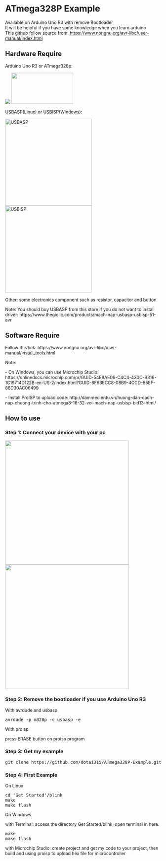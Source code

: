# ATmega328P Example
Available on Arduino Uno R3 with remove Bootloader<br>
It will be helpful if you have some knowledge when you learn arduino<br>
This github follow source from: https://www.nongnu.org/avr-libc/user-manual/index.html<br>
<h2>Hardware Require</h2> 
<p>Arduino Uno R3 or ATmega328p: </p>
<image src="https://user-images.githubusercontent.com/57071897/148582058-d443161d-9481-4522-ab04-517b8eb7c90c.png"></image>
<image src="https://user-images.githubusercontent.com/57071897/148582500-7c719e9b-8544-4b46-be01-e9a1601a2e57.png" style="width:200px;height:100px;"></image>
<p>USBASP(Linux) or USBISP(Windows): </p>
<image src="https://user-images.githubusercontent.com/57071897/148583019-d1d4e368-7819-4b78-a927-c2d1f8d30ca5.png" alt="USBASP" style="width:280px;height:280px;"></image>
<image src="https://user-images.githubusercontent.com/57071897/148583232-69079cbd-05e0-4d0c-909e-1fd013647228.png" alt="USBISP" style="width:280px;height:280px;"></image>
<p>Other: some electronics component such as resistor, capacitor and button</pr> 
<p>Note: You should buy USBASP from this store if you do not want to install driver: https://www.thegioiic.com/products/mach-nap-usbasp-usbisp-51-avr</p>
<h2>Software Require</h2> 
Follow this link: https://www.nongnu.org/avr-libc/user-manual/install_tools.html
<p>Note:</p>
<p> - On Windows, you can use Microchip Studio: https://onlinedocs.microchip.com/pr/GUID-54E8AE06-C4C4-430C-B316-1C19714D122B-en-US-2/index.html?GUID-8F63ECC8-08B9-4CCD-85EF-88D30AC06499</p>
<p> - Install ProISP to upload code: http://dammedientu.vn/huong-dan-cach-nap-chuong-trinh-cho-atmega8-16-32-voi-mach-nap-usbisp-bid13-html/ 
<h2>How to use</h2>
<h3>Step 1: Connect your device with your pc </h3>
<image src="https://user-images.githubusercontent.com/57071897/148587262-f170750d-4494-4ed8-8cbd-ee3cd25fb1e3.png" style="width:400px;height:400px;"></image>
<image src="https://user-images.githubusercontent.com/57071897/148587449-4161d702-58b4-4013-823f-354af623e6fd.png" style="width:400px;height:400px;"></image>
<h3>Step 2: Remove the bootloader if you use Arduino Uno R3</h3>
<p>With avrdude and usbasp</p>
<pre>
avrdude -p m328p -c usbasp -e 
</pre>
<p>With proisp</p>
press ERASE button on proisp program
<h3>Step 3: Get my example</h3>
<pre>
git clone https://github.com/dotai315/ATmega328P-Example.git
</pre>
<h3>Step 4: First Example</h3>
<p> On Linux </p>
<pre>
cd 'Get Started'/blink
make
make flash
</pre>
<p>On Windows</p>
with Terminal: access the directory Get Started/blink, open terminal in here.
<pre>
make
make flash
</pre>
with Microchip Studio: create project and get my code to your project, then build and using proisp to upload hex file for microcontroller
